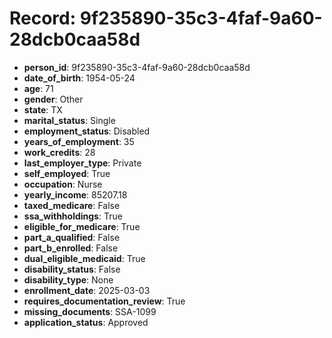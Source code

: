 # Record: 9f235890-35c3-4faf-9a60-28dcb0caa58d

- **person_id**: 9f235890-35c3-4faf-9a60-28dcb0caa58d
- **date_of_birth**: 1954-05-24
- **age**: 71
- **gender**: Other
- **state**: TX
- **marital_status**: Single
- **employment_status**: Disabled
- **years_of_employment**: 35
- **work_credits**: 28
- **last_employer_type**: Private
- **self_employed**: True
- **occupation**: Nurse
- **yearly_income**: 85207.18
- **taxed_medicare**: False
- **ssa_withholdings**: True
- **eligible_for_medicare**: True
- **part_a_qualified**: False
- **part_b_enrolled**: False
- **dual_eligible_medicaid**: True
- **disability_status**: False
- **disability_type**: None
- **enrollment_date**: 2025-03-03
- **requires_documentation_review**: True
- **missing_documents**: SSA-1099
- **application_status**: Approved